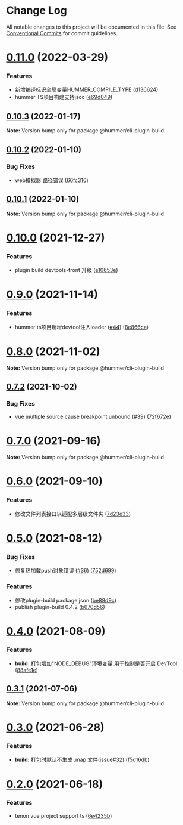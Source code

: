 # Change Log

All notable changes to this project will be documented in this file.
See [Conventional Commits](https://conventionalcommits.org) for commit guidelines.

# [0.11.0](https://github.91chi.fun//https://github.com/OrangeLab/hummer-cli/compare/v0.10.3...v0.11.0) (2022-03-29)


### Features

* 新增编译标识全局变量HUMMER_COMPILE_TYPE ([d136624](https://github.91chi.fun//https://github.com/OrangeLab/hummer-cli/commit/d1366244917d750753d200a4971680535f01fa6a))
* hummer TS项目构建支持jscc ([e69d049](https://github.91chi.fun//https://github.com/OrangeLab/hummer-cli/commit/e69d0498078ca062821fb55a732e198c0cbdaea5))





## [0.10.3](https://github.com.cnpmjs.org/OrangeLab/hummer-cli/compare/v0.10.2...v0.10.3) (2022-01-17)

**Note:** Version bump only for package @hummer/cli-plugin-build





## [0.10.2](https://github.com.cnpmjs.org/OrangeLab/hummer-cli/compare/v0.10.1...v0.10.2) (2022-01-10)


### Bug Fixes

* web模拟器 路径错误 ([66fc316](https://github.com.cnpmjs.org/OrangeLab/hummer-cli/commit/66fc316944705cd34c5c02227b5bee5f53eb880c))





## [0.10.1](https://github.com.cnpmjs.org/OrangeLab/hummer-cli/compare/v0.10.0...v0.10.1) (2022-01-10)

**Note:** Version bump only for package @hummer/cli-plugin-build





# [0.10.0](https://github.com.cnpmjs.org/OrangeLab/hummer-cli/compare/v0.9.0...v0.10.0) (2021-12-27)


### Features

* plugin build devtools-front 升级 ([e10653e](https://github.com.cnpmjs.org/OrangeLab/hummer-cli/commit/e10653ee58c5839c62bb005f417687ffa151d185))





# [0.9.0](https://github.com.cnpmjs.org/OrangeLab/hummer-cli/compare/v0.8.0...v0.9.0) (2021-11-14)


### Features

* hummer ts项目新增devtool注入loader ([#44](https://github.com.cnpmjs.org/OrangeLab/hummer-cli/issues/44)) ([8e866ca](https://github.com.cnpmjs.org/OrangeLab/hummer-cli/commit/8e866ca22f9c4a7d752946b3c0fbfceeccba6d25))





# [0.8.0](https://github.com.cnpmjs.org/OrangeLab/hummer-cli/compare/v0.7.4...v0.8.0) (2021-11-02)

**Note:** Version bump only for package @hummer/cli-plugin-build





## [0.7.2](https://github.com.cnpmjs.org/OrangeLab/hummer-cli/compare/v0.7.1...v0.7.2) (2021-10-02)


### Bug Fixes

* vue multiple source cause breakpoint  unbound ([#39](https://github.com.cnpmjs.org/OrangeLab/hummer-cli/issues/39)) ([72f672e](https://github.com.cnpmjs.org/OrangeLab/hummer-cli/commit/72f672ec399309b7f300935649e6d2eb8cc69157))





# [0.7.0](https://github.com.cnpmjs.org/OrangeLab/hummer-cli/compare/v0.6.0...v0.7.0) (2021-09-16)

**Note:** Version bump only for package @hummer/cli-plugin-build





# [0.6.0](https://github.com.cnpmjs.org/OrangeLab/hummer-cli/compare/v0.5.0...v0.6.0) (2021-09-10)


### Features

* 修改文件列表接口以适配多层级文件夹 ([7d23e33](https://github.com.cnpmjs.org/OrangeLab/hummer-cli/commit/7d23e33faaee08c98419e45fb1be662d9113c650))





# [0.5.0](https://github.com.cnpmjs.org/OrangeLab/hummer-cli/compare/v0.4.0...v0.5.0) (2021-08-12)


### Bug Fixes

* 修复热加载push对象错误 ([#36](https://github.com.cnpmjs.org/OrangeLab/hummer-cli/issues/36)) ([752d699](https://github.com.cnpmjs.org/OrangeLab/hummer-cli/commit/752d6991592df4b5dfa6172576c2fe74cf4ae6a4))


### Features

* 修改plugin-build package.json ([be88d9c](https://github.com.cnpmjs.org/OrangeLab/hummer-cli/commit/be88d9c07ed079b80856f506141b9f1e1e05625a))
* publish plugin-build 0.4.2 ([b670d56](https://github.com.cnpmjs.org/OrangeLab/hummer-cli/commit/b670d56962a515ac7a417443d606dd308fd37fa5))





# [0.4.0](https://github.com.cnpmjs.org/OrangeLab/hummer-cli/compare/v0.3.1...v0.4.0) (2021-08-09)


### Features

* **build:** 打包增加"NODE_DEBUG"环境变量,用于控制是否开启 DevTool ([88afe1e](https://github.com.cnpmjs.org/OrangeLab/hummer-cli/commit/88afe1e18acf1f1345ad62ce2ccd13597d40f902))





## [0.3.1](https://github.com/OrangeLab/hummer-cli/compare/v0.3.0...v0.3.1) (2021-07-06)

**Note:** Version bump only for package @hummer/cli-plugin-build





# [0.3.0](https://github.com/OrangeLab/hummer-cli/compare/v0.2.0...v0.3.0) (2021-06-28)


### Features

* **build:** 打包时默认不生成 .map 文件(issue[#32](https://github.com/OrangeLab/hummer-cli/issues/32)) ([f5d16db](https://github.com/OrangeLab/hummer-cli/commit/f5d16db1a50fa7e8b3f59ca11c75c3b026d38a1b))





# [0.2.0](https://github.com/OrangeLab/hummer-cli/compare/v0.1.27...v0.2.0) (2021-06-18)


### Features

* tenon vue project support ts ([6e4235b](https://github.com/OrangeLab/hummer-cli/commit/6e4235bdc5f0fececdf7246b66a4289ff5217c13))
